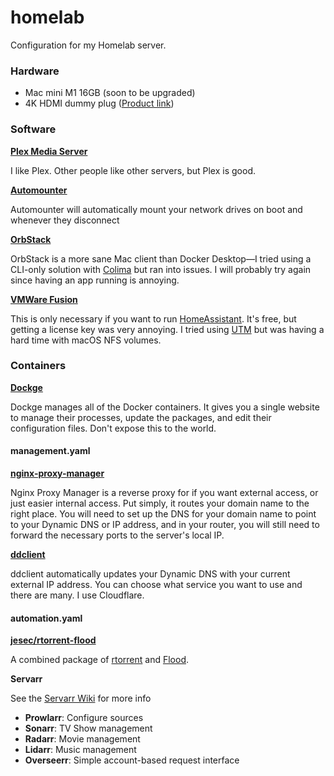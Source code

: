 # homelab
Configuration for my Homelab server. 

### Hardware
- Mac mini M1 16GB (soon to be upgraded)
- 4K HDMI dummy plug ([Product link](https://www.amazon.com/gp/product/B07FB8GJ1Z]))

### Software

**[Plex Media Server](https://www.plex.tv/media-server-downloads/?cat=computer&plat=macos)**

I like Plex. Other people like other servers, but Plex is good.

**[Automounter](https://pixeleyes.co.nz/automounter/)**

Automounter will automatically mount your network drives on boot and whenever they disconnect

**[OrbStack](https://orbstack.dev/)**

OrbStack is a more sane Mac client than Docker Desktop—I tried using a CLI-only solution with [Colima](https://github.com/abiosoft/colima) but ran into issues. I will probably try again since having an app running is annoying.

**[VMWare Fusion](https://www.vmware.com/products/desktop-hypervisor/workstation-and-fusion)**

This is only necessary if you want to run [HomeAssistant](https://www.home-assistant.io/). It's free, but getting a license key was very annoying. I tried using [UTM](https://mac.getutm.app/) but was having a hard time with macOS NFS volumes.

### Containers

**[Dockge](https://dockge.kuma.pet/)**

Dockge manages all of the Docker containers. It gives you a single website to manage their processes, update the packages, and edit their configuration files. Don't expose this to the world.

#### management.yaml

**[nginx-proxy-manager](https://github.com/NginxProxyManager/nginx-proxy-manager)**

Nginx Proxy Manager is a reverse proxy for if you want external access, or just easier internal access. Put simply, it routes your domain name to the right place. You will need to set up the DNS for your domain name to point to your Dynamic DNS or IP address, and in your router, you will still need to forward the necessary ports to the server's local IP.

**[ddclient](https://ddclient.net/)**

ddclient automatically updates your Dynamic DNS with your current external IP address. You can choose what service you want to use and there are many. I use Cloudflare.

#### automation.yaml
**[jesec/rtorrent-flood](https://hub.docker.com/r/jesec/rtorrent-flood)**

A combined package of [rtorrent](https://github.com/rakshasa/rtorrent) and [Flood](https://flood.js.org/).

**Servarr**

See the [Servarr Wiki](https://wiki.servarr.com/) for more info

- **Prowlarr**: Configure sources
- **Sonarr**: TV Show management
- **Radarr**: Movie management 
- **Lidarr**: Music management
- **Overseerr**: Simple account-based request interface
